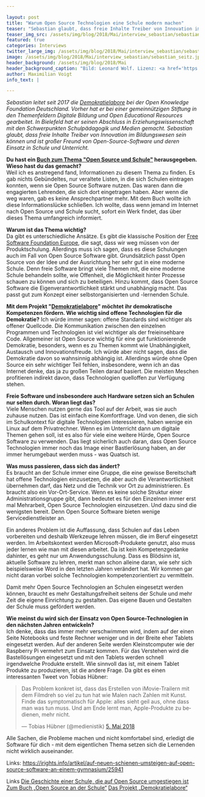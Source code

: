 ```yaml
---

layout: post
title: "Warum Open Source Technologien eine Schule modern machen"
teaser: "Sebastian glaubt, dass freie Inhalte Treiber von Innovation im Bildungswesen sein können und ist großer Freund von Open-Source-Software und deren Einsatz in Schule und Unterricht - ein Interview"
teaser_img_src: /assets/img/blog/2018/Mai/interview_sebastian/sebastian_seitz.jpg
featured: true
categories: Interviews
twitter_large_img: /assets/img/blog/2018/Mai/interview_sebastian/sebastian_seitz.jpg
image: /assets/img/blog/2018/Mai/interview_sebastian/sebastian_seitz.jpg
header_background: /assets/img/blog/2018/Mai
header_background_caption: "Bild: Leonard Wolf. Lizenz: <a href='https://creativecommons.org/licenses/by/4.0/'>CC-BY 4.0</a>"
author: Maximilian Voigt
info_text: |

---
```

*Sebastian leitet seit 2017 die [Demokratielabore](https://demokratielabore.de/) bei der Open Knowledge Foundation Deutschland. Vorher hat er bei einer gemeinnützigen Stiftung in den Themenfeldern Digitale Bildung und Open Educational Resources gearbeitet. In Bielefeld hat er seinen Abschluss in Erziehungswissenschaft mit den Schwerpunkten Schulpädagogik und Medien gemacht. Sebastian glaubt, dass freie Inhalte Treiber von Innovation im Bildungswesen sein können und ist großer Freund von Open-Source-Software und deren Einsatz in Schule und Unterricht.*

**Du hast ein [Buch zum Thema "Open Source und
Schule"](https://open-educational-resources.de/wp-content/uploads/Open-Source-und-Schule1.pdf) herausgegeben. Wieso hast du das gemacht?**<br>
Weil ich es anstregend fand, Informationen zu diesem Thema zu finden. Es gab nichts Gebündeltes, nur veraltete Listen, in die sich Schulen eintragen konnten, wenn sie Open Source Software nutzen. Das waren dann die engagierten Lehrenden, die sich dort eingetragen haben. Aber wenn die weg waren, gab es keine Ansprechpartner mehr. Mit dem Buch wollte ich diese Informationslücke schließen. Ich wollte, dass wenn jemand im Internet nach Open Source und Schule sucht, sofort ein Werk findet, das über dieses Thema umfangreich informiert. 

**Warum ist das Thema wichtig?**<br>
Da gibt es unterschiedliche Ansätze. Es gibt die klassische Position der [Free Software Foundation Europe](https://fsfe.org/index.de.html), die sagt, dass wir weg müssen von der Produktschulung. Allerdings muss ich sagen, dass es diese Schulungen auch im Fall von Open Source Software gibt. 
Grundsätzlich passt Open Source von der Idee und der Ausrichtung her sehr gut in eine moderne Schule. Denn freie Software bringt viele Themen mit, die eine moderne Schule behandeln sollte, wie Offenheit, die Möglichkeit hinter Prozesse schauen zu können und sich zu beteiligen. Hinzu kommt, dass Open Source Software die Eigenverantwortlichkeit stärkt und unabhängig macht. Das passt gut zum Konzept einer selbstorganisierten und -lernenden Schule. 

**Mit dem Projekt "[Demokratielabore](https://demokratielabore.de/)" möchtet ihr demokratische Kompetenzen fördern. Wie wichtig sind offene Technologien für die Demokratie?**
Ich würde immer sagen: offene Standards sind wichtiger als offener Quellcode. Die Kommunikation zwischen den einzelnen Programmen und Technologien ist viel wichtiger als der freieinsehbare Code. 
Allgemeiner ist Open Source wichtig für eine gut funktionierende Demokratie, besonders, wenn es zu Themen kommt wie Unabhängigkeit, Austausch und Innovationsfreude. Ich würde aber nicht sagen, dass die Demokratie davon so wahnsinnig abhängig ist. Allerdings würde ohne Open Source ein sehr wichtiger Teil fehlen, insbesondere, wenn ich an das Internet denke, das ja zu großen Teilen darauf basiert. 
Die meisten Meschen profitieren indirekt davon, dass Technologien quelloffen zur Verfügung stehen. 

**Freie Software und insbesondere auch Hardware setzen sich an Schulen nur selten durch. Woran liegt das?**<br>
Viele Menschen nutzen gerne das Tool auf der Arbeit, was sie auch zuhause nutzen. Das ist einfach eine Komfortfrage. Und von denen, die sich im Schulkontext für digitale Technologien interessieren, haben wenige ein Linux auf dem Privatrechner. Wenn es im Unterricht dann um digitale Themen gehen soll, ist es also für viele eine weitere Hürde, Open Source Software zu verwenden. Das liegt sicherlich auch daran, dass Open Source Technologien immer noch das Image einer Bastlerlösung haben, an der immer herumgebaut werden muss - was Quatsch ist. 

**Was muss passieren, dass sich das ändert?**<br>
Es braucht an der Schule immer eine Gruppe, die eine gewisse Bereitschaft hat offene Technologien einzusetzen, die aber auch die Verantwortlichkeit übernehmen darf, das Netz und die Technik vor Ort zu administrieren. Es braucht also ein Vor-Ort-Service. Wenn es keine solche Struktur einer Administrationsgruppe gibt, dann bedeutet es für den Einzelnen immer erst mal Mehrarbeit, Open Source Technologien einzusetzen. Und dazu sind die wenigsten bereit. Denn Open Source Software bieten wenige Servicedienstleister an. 

Ein anderes Problem ist die Auffassung, dass Schulen auf das Leben vorbereiten und deshalb Werkzeuge lehren müssen, die im Beruf eingesetzt werden. Im Arbeitskontext werden Microsoft-Produkete genutzt, also muss jeder lernen wie man mit diesen arbeitet. Da ist kein Kompetenzgedanke dahinter, es geht nur um Anwendungsschulung. Dass es Blödsinn ist, aktuelle Software zu lehren, merkt man schon alleine daran, wie sehr sich beispielsweise Word in den letzten Jahren verändert hat. Wir kommen gar nicht daran vorbei solche Technologien kompetenzorientiert zu vermitteln. 

Damit mehr Open Source Technologien an Schulen eingesetzt werden können, braucht es mehr Gestaltungsfreiheit seitens der Schule und mehr Zeit die eigene Einrichtung zu gestalten. Das eigene Bauen und Gestalten der Schule muss gefördert werden.

**Wie meinst du wird sich der Einsatz von Open Source-Technologien in den nächsten Jahren entwickeln?**<br>
Ich denke, dass das immer mehr verschwimmen wird, indem auf der einen Seite Notebooks und feste Rechner weniger  und in der Breite eher Tablets eingesetzt werden. Auf der anderen Seite werden Kleinstcomputer wie der Raspberry Pi vermehrt zum Einsatz kommen. Für das Verstehen wird die Bastellösungen eingesetzt und mit den Tablets werden schnell irgendwelche Produkte erstellt. Wie sinnvoll das ist, mit einem Tablet Produkte zu produzieren, ist die andere Frage. Da gibt es einen interessanten Tweet von Tobias Hübner:

<blockquote class="twitter-tweet" data-lang="de"><p lang="de" dir="ltr">Das Problem konkret ist, dass das Erstellen von iMovie-Trailern mit dem Filmdreh so viel zu tun hat wie Malen nach Zahlen mit Kunst. Finde das symptomatisch für Apple: alles sieht geil aus, ohne dass man was tun muss. Und am Ende lernt man, Apple-Produkte zu bedienen, mehr nicht.</p>&mdash; Tobias Hübner (@medienistik) <a href="https://twitter.com/medienistik/status/992626735500943360?ref_src=twsrc%5Etfw">5. Mai 2018</a></blockquote>
<script async src="https://platform.twitter.com/widgets.js" charset="utf-8"></script>

Alle Sachen, die Probleme machen und nicht komfortabel sind, erledigt die Software für dich - mit dem eigentlichen Thema setzen sich die Lernenden nicht wirklich auseinander. 

Links:
https://irights.info/artikel/auf-neuen-schienen-umsteigen-auf-open-source-software-an-einem-gymnasium/25941
<p class="link-list">
<span class="link-list-headline">Links</span>
<a class="external-link" href="https://irights.info/artikel/auf-neuen-schienen-umsteigen-auf-open-source-software-an-einem-gymnasium/25941" target="_blank">Die Geschichte einer Schule, die auf Open Source umgestiegen ist</a>
<a class="external-link" href="https://open-educational-resources.de/wp-content/uploads/Open-Source-und-Schule1.pdf" target="_blank">Zum Buch „Open Source an der Schule“</a>
<a class="external-link" href="https://demokratielabore.de/" target="_blank">Das Projekt „Demokratielabore“</a>
</p>